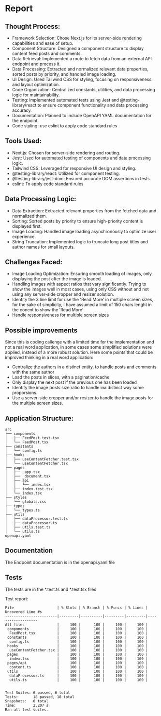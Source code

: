 # Report

## Thought Process:

- Framework Selection: Chose Next.js for its server-side rendering capabilities and ease of setup.
- Component Structure: Designed a component structure to display content feed posts and comments.
- Data Retrieval: Implemented a route to fetch data from an external API endpoint and process it.
- Data Processing: Extracted and normalized relevant data properties, sorted posts by priority, and handled image loading.
- UI Design: Used Tailwind CSS for styling, focusing on responsiveness and layout optimization.
- Code Organization: Centralized constants, utilities, and data processing logic for maintainability.
- Testing: Implemented automated tests using Jest and @testing-library/react to ensure component functionality and data processing accuracy.
- Documentation: Planned to include OpenAPI YAML documentation for the endpoint.
- Code styling: use eslint to apply code standard rules

## Tools Used:

- Next.js: Chosen for server-side rendering and routing.
- Jest: Used for automated testing of components and data processing logic.
- Tailwind CSS: Leveraged for responsive UI design and styling.
- @testing-library/react: Utilized for component testing.
- @testing-library/jest-dom: Ensured accurate DOM assertions in tests.
- eslint: To apply code standard rules

## Data Processing Logic:

- Data Extraction: Extracted relevant properties from the fetched data and normalized them.
- Sorting: Sorted posts by priority to ensure high-priority content is displayed first.
- Image Loading: Handled image loading asynchronously to optimize user experience.
- String Truncation: Implemented logic to truncate long post titles and author names for small layouts.


## Challenges Faced:

- Image Loading Optimization: Ensuring smooth loading of images, only displaying the post after the image is loaded.
- Handling images with aspect ratios that vary significantly. Trying to show the images well in most cases, using only CSS without and not using any server-side cropper and resizer solution.
- Identity the 3 line limit for use the 'Read More' in multiple screen sizes, for the sake of simplicity, I have assumed a limit of 150 chars lenght in the conent to show the 'Read More'
- Handle responsiveness for multiple screen sizes

## Possible improvements

Since this is coding callenge with a limited time for the implementation and not a real word application, in some cases some simplified solutions were applied, instead of a more robust solution.
Here some points that could be improved thinking in a real word application:

- Centralize the authors in a distinct entity, to handle posts and comments with the same author
- Load the posts in slices, with a pagination/cache
- Only display the next post if the previous one has been loaded
- Identify the image posts size ratio to handle ina distinct way some proporsions. 
- Use a server-side cropper and/or resizer to handle the image posts for the multiple screen sizes.

## Application Structure:

````
src
├── components
│   ├── FeedPost.test.tsx
│   └── FeedPost.tsx
├── constants
│   └── config.ts
├── hooks
│   ├── useContentFetcher.test.tsx
│   └── useContentFetcher.tsx
├── pages
│   ├── _app.tsx
│   ├── _document.tsx
│   ├── api
│   │   └── index.tsx
│   ├── index.test.tsx
│   └── index.tsx
├── styles
│   └── globals.css
├── types
│   └── types.ts
├── utils
│   ├── dataProcessor.test.ts
│   ├── dataProcessor.ts
│   ├── utils.test.ts
│   └── utils.ts
openapi.yaml
````
## Documentation

The Endpoint documentation is in the openapi.yaml file

## Tests

The tests are in the *.test.ts and *.test.tsx files

Test report:
````
File                    | % Stmts | % Branch | % Funcs | % Lines | Uncovered Line #s 
------------------------|---------|----------|---------|---------|-------------------
All files               |     100 |      100 |     100 |     100 |                   
 components             |     100 |      100 |     100 |     100 |                   
  FeedPost.tsx          |     100 |      100 |     100 |     100 |                   
 constants              |     100 |      100 |     100 |     100 |                   
  config.ts             |     100 |      100 |     100 |     100 |                   
 hooks                  |     100 |      100 |     100 |     100 |                   
  useContentFetcher.tsx |     100 |      100 |     100 |     100 |                   
 pages                  |     100 |      100 |     100 |     100 |                   
  index.tsx             |     100 |      100 |     100 |     100 |                   
 pages/api              |     100 |      100 |     100 |     100 |                   
  content.ts            |     100 |      100 |     100 |     100 |                   
 utils                  |     100 |      100 |     100 |     100 |                   
  dataProcessor.ts      |     100 |      100 |     100 |     100 |                   
  utils.ts              |     100 |      100 |     100 |     100 |                   


Test Suites: 6 passed, 6 total
Tests:       18 passed, 18 total
Snapshots:   0 total
Time:        2.207 s
Ran all test suites.
````